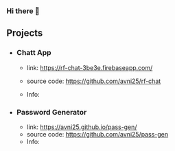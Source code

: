 ### Hi there 👋


## Projects

* ### Chatt App
  * link: https://rf-chat-3be3e.firebaseapp.com/

  * source code: https://github.com/avni25/rf-chat
  * Info: 
 
 * ### Password Generator
    * link: https://avni25.github.io/pass-gen/
    * source code: https://github.com/avni25/pass-gen
     * Info: 
<!--
**avni25/avni25** is a ✨ _special_ ✨ repository because its `README.md` (this file) appears on your GitHub profile.

Here are some ideas to get you started:

- 🔭 I’m currently working on ...
- 🌱 I’m currently learning ...
- 👯 I’m looking to collaborate on ...
- 🤔 I’m looking for help with ...
- 💬 Ask me about ...
- 📫 How to reach me: ...
- 😄 Pronouns: ...
- ⚡ Fun fact: ...
-->

